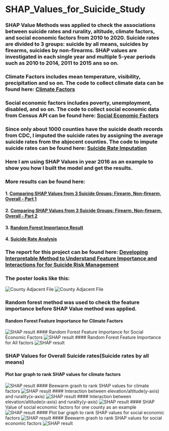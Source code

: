 # SHAP_Values_for_Suicide_Study
### SHAP Value Methods was applied to check the associations between suicide rates and rurality, altitude, climate factors, and social economic factors from 2010 to 2020. Suicide rates are divided to 3 groups: suicide by all means, suicides by firearms, suicides by non-firearms. SHAP values are investigated in each single year and multiple 5-year periods such as 2010 to 2014, 2011 to 2015 ans so on.

### Climate Factors includes mean temperature, visibility, precipitation and so on. The code to collect climate data can be found here:  [Climate Factors](https://github.com/Wenhuan2516/Climate-Data-Scraping)
### Social economic factors includes poverty, unemployment, disabled, and so on. The code to collect social economic data from Census API can be found here: [Social Economic Factors](https://github.com/Wenhuan2516/Census-API-data-collection)
### Since only about 1000 counties have the suicide death records from CDC, I imputed the suicide rates by assigning the average suicide rates from the abjecent counties. The code to impute suicide rates can be found here: [Suicide Rate Imputation](https://github.com/Wenhuan2516/SuicideRatesDataImputation)
### Here I am using SHAP Values in year 2016 as an example to show you how I built the model and get the results.
### More results can be found here: 
#### 1. [Comparing SHAP Values from 3 Suicide Groups: Firearm, Non-firearm, Overall - Part 1](https://docs.google.com/document/d/1a5n9hVakSRV7vyuA8BnJeFJOQsP3kQMCQUoidGKAG7Y/edithttps://docs.google.com/spreadsheets/d/1GFkTjwwtsrosPP1TxGRUbvjTnRfd93Ue7KA-q9mi0_0/edit?usp=sharing)
#### 2. [Comparing SHAP Values from 3 Suicide Groups: Firearm, Non-firearm, Overall - Part 2](https://docs.google.com/spreadsheets/d/1KJ320LvVQbWP12vRKhsnmRINnWyhSWS0I8k6j6rvGTo/edit?usp=sharing)
#### 3. [Random Forest Importance Result](https://docs.google.com/spreadsheets/d/1czFfLy2hyC_0OMusSJ3q0do9tUBPt-lNBH9LBqu_M00/edit?usp=sharing)
#### 4. [Suicide Rate Analysis](https://docs.google.com/spreadsheets/d/1AwO5qR4En9ASxsBAuejjg8Yq8GP-LyQqsUhbX7E2VKg/edit?usp=sharing)

### The report for this project can be found here: [Developing Interpretable Method to Understand Feature Importance and Interactions for for Suicide Risk Management](https://docs.google.com/document/d/1a5n9hVakSRV7vyuA8BnJeFJOQsP3kQMCQUoidGKAG7Y/edit?usp=sharing)
### The poster looks like this:
<img src="https://github.com/Wenhuan2516/SHAP_Values_for_Suicide_Study/blob/main/poster1.png" alt="County Adjacent File" title="Poster1">
<img src="https://github.com/Wenhuan2516/SHAP_Values_for_Suicide_Study/blob/main/poster2.png" alt="County Adjacent File" title="Poster2">

### Random forest method was used to check the feature importance before SHAP Value method was applied.
#### Random Forest Feature Importance for Climate Factors 
<img src="https://github.com/Wenhuan2516/SHAP_Values_for_Suicide_Study/blob/main/random2.png" alt="SHAP result" title="shap1">
#### Random Forest Feature Importance for Social Economic Factors 
<img src="https://github.com/Wenhuan2516/SHAP_Values_for_Suicide_Study/blob/main/random1.png" alt="SHAP result" title="shap1">
#### Random Forest Feature Importance for All factors
<img src="https://github.com/Wenhuan2516/SHAP_Values_for_Suicide_Study/blob/main/random3.png" alt="SHAP result" title="shap1">


### SHAP Values for Overall Suicide rates(Suicide rates by all means)
#### Plot bar graph to rank SHAP values for climate factors
<img src="https://github.com/Wenhuan2516/SHAP_Values_for_Suicide_Study/blob/main/shap-overall-1.png" alt="SHAP result" title="shap1">
#### Beewarm graoh to rank SHAP values for climate factors
<img src="https://github.com/Wenhuan2516/SHAP_Values_for_Suicide_Study/blob/main/shap-overall-2.png" alt="SHAP result" title="shap1">
#### Interaction between elevation/altitude(y-axis) and rurality(x-axis)
<img src="https://github.com/Wenhuan2516/SHAP_Values_for_Suicide_Study/blob/main/shap-overall-4.png" alt="SHAP result" title="shap1">
#### Interaction between elevation/altitude(x-axis) and rurality(y-axis)
<img src="https://github.com/Wenhuan2516/SHAP_Values_for_Suicide_Study/blob/main/shap-overall-5.png" alt="SHAP result" title="shap1">
#### SHAP Value of social economic factors for one county as an example
<img src="https://github.com/Wenhuan2516/SHAP_Values_for_Suicide_Study/blob/main/shap-overall-6.png" alt="SHAP result" title="shap1">
#### Plot bar graph to rank SHAP values for social economic factors
<img src="https://github.com/Wenhuan2516/SHAP_Values_for_Suicide_Study/blob/main/shap-overall-7.png" alt="SHAP result" title="shap1">
#### Beewarm graoh to rank SHAP values for social economic factors
<img src="https://github.com/Wenhuan2516/SHAP_Values_for_Suicide_Study/blob/main/shap-overall-8.png" alt="SHAP result" title="shap1">
